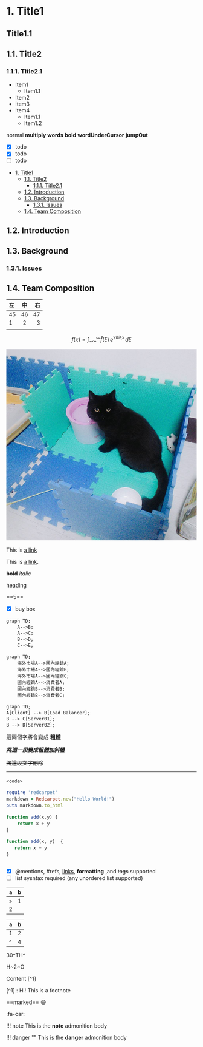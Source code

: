 # 1. Title1

## Title1.1 <!-- omit in toc -->

## 1.1. Title2

### 1.1.1. Title2.1

- Item1
  - Item1.1
- Item2
- Item3
- Item4
  - Item1.1
  - Item1.2

normal
**multiply words**
**bold**
**wordUnderCursor**
**jumpOut**

- [x] todo
- [x] todo
- [ ] todo

- [1. Title1](#1-title1)
  - [1.1. Title2](#11-title2)
    - [1.1.1. Title2.1](#111-title21)
  - [1.2. Introduction](#12-introduction)
  - [1.3. Background](#13-background)
    - [1.3.1. Issues](#131-issues)
  - [1.4. Team Composition](#14-team-composition)

## 1.2. Introduction

## 1.3. Background

### 1.3.1. Issues

## 1.4. Team Composition

| 左 | 中 | 右 |
| :--- | :---: | ---: |
| 45 | 46 | 47 |
| 1  | 2  |  3 |
|    |    |    |

$$
f(x) = \int_{-\infty}^{\infty}
    \hat f(\xi)\,e^{2 \pi i \xi x}
    \,d\xi
$$

![cat](13537806_1131424976881036_7878149170658855533_n.jpg  )

This is [a link][link id]

[link id]:https://marketplace.visualstudio.com/items?itemName=yzhang.markdown-all-in-one

This is [a link](https://marketplace.visualstudio.com/items?itemName=yzhang.markdown-all-in-one).

**bold**
*italic*

heading

==5==

- [x] buy box

```mermaid
graph TD;
    A-->B;
    A-->C;
    B-->D;
    C-->E;
```

```mermaid
graph TD;
    海外市場A-->國內經銷A;
    海外市場A-->國內經銷B;
    海外市場A-->國內經銷C;
    國內經銷A-->消費者A;
    國內經銷B-->消費者B;
    國內經銷B-->消費者C;
```

```mermaid
graph TD;
A[Client] --> B[Load Balancer];
B --> C[Server01];
B --> D[Server02];
```

這兩個字將會變成 **粗體**

***將這一段變成粗體加斜體***

~~將這段文字刪除~~

---
`<code>`

```ruby
require 'redcarpet'
markdown = Redcarpet.new("Hello World!")
puts markdown.to_html
```

```javascript {.class1 .class}
function add(x,y) {
    return x + y
}
```

```javascript {.line-numbers}
function add(x, y)  {
   return x + y
}
```

```javascript {highlight=10}
```

- [x] @mentions, #refs, [links](https://marketplace.visualstudio.com/items?itemName=jebbs.markdown-extended), **formatting** ,and ~~tags~~ supported
- [ ] list sysntax required (any unordered list supported)

| a   | b   |
| --- | --- |
| >   | 1   |
| 2   |

| a   | b   |
| --- | --- |
| 1   | 2   |
| ^   | 4   |

30^TH^

H~2~O

Content [^1]

[^1] : Hi! This is a footnote

==marked==
:smile:

:fa-car:

!!! note
    This is the **note** admonition body

!!! danger ""
    This is the **danger** admonition body
